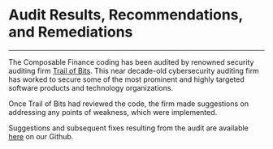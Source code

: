 # Audit Results, Recommendations, and Remediations

---

The Composable Finance coding has been audited by renowned security auditing firm [Trail of Bits](https://www.trailofbits.com/). This near decade-old cybersecurity auditing firm has worked to secure some of the most prominent and highly targeted software products and technology organizations.

Once Trail of Bits had reviewed the code, the firm made suggestions on addressing any points of weakness, which were implemented.

Suggestions and subsequent fixes resulting from the audit are available [here](https://github.com/ComposableFi/parachain-strategies/tree/main/audits) on our Github.